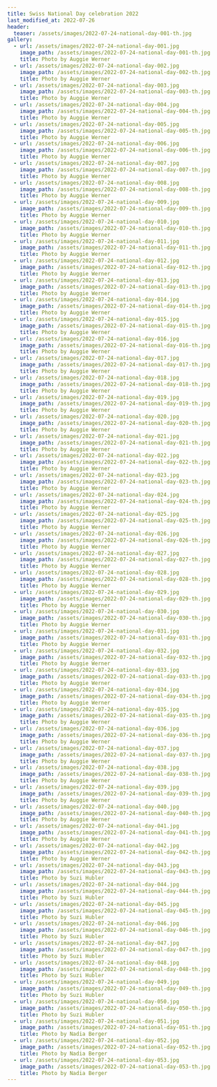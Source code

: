 ```yaml
---
title: Swiss National Day celebration 2022
last_modified_at: 2022-07-26
header:
  teaser: /assets/images/2022-07-24-national-day-001-th.jpg
gallery:
  - url: /assets/images/2022-07-24-national-day-001.jpg
    image_path: /assets/images/2022-07-24-national-day-001-th.jpg
    title: Photo by Auggie Werner
  - url: /assets/images/2022-07-24-national-day-002.jpg
    image_path: /assets/images/2022-07-24-national-day-002-th.jpg
    title: Photo by Auggie Werner
  - url: /assets/images/2022-07-24-national-day-003.jpg
    image_path: /assets/images/2022-07-24-national-day-003-th.jpg
    title: Photo by Auggie Werner
  - url: /assets/images/2022-07-24-national-day-004.jpg
    image_path: /assets/images/2022-07-24-national-day-004-th.jpg
    title: Photo by Auggie Werner
  - url: /assets/images/2022-07-24-national-day-005.jpg
    image_path: /assets/images/2022-07-24-national-day-005-th.jpg
    title: Photo by Auggie Werner
  - url: /assets/images/2022-07-24-national-day-006.jpg
    image_path: /assets/images/2022-07-24-national-day-006-th.jpg
    title: Photo by Auggie Werner
  - url: /assets/images/2022-07-24-national-day-007.jpg
    image_path: /assets/images/2022-07-24-national-day-007-th.jpg
    title: Photo by Auggie Werner
  - url: /assets/images/2022-07-24-national-day-008.jpg
    image_path: /assets/images/2022-07-24-national-day-008-th.jpg
    title: Photo by Auggie Werner
  - url: /assets/images/2022-07-24-national-day-009.jpg
    image_path: /assets/images/2022-07-24-national-day-009-th.jpg
    title: Photo by Auggie Werner
  - url: /assets/images/2022-07-24-national-day-010.jpg
    image_path: /assets/images/2022-07-24-national-day-010-th.jpg
    title: Photo by Auggie Werner
  - url: /assets/images/2022-07-24-national-day-011.jpg
    image_path: /assets/images/2022-07-24-national-day-011-th.jpg
    title: Photo by Auggie Werner
  - url: /assets/images/2022-07-24-national-day-012.jpg
    image_path: /assets/images/2022-07-24-national-day-012-th.jpg
    title: Photo by Auggie Werner
  - url: /assets/images/2022-07-24-national-day-013.jpg
    image_path: /assets/images/2022-07-24-national-day-013-th.jpg
    title: Photo by Auggie Werner
  - url: /assets/images/2022-07-24-national-day-014.jpg
    image_path: /assets/images/2022-07-24-national-day-014-th.jpg
    title: Photo by Auggie Werner
  - url: /assets/images/2022-07-24-national-day-015.jpg
    image_path: /assets/images/2022-07-24-national-day-015-th.jpg
    title: Photo by Auggie Werner
  - url: /assets/images/2022-07-24-national-day-016.jpg
    image_path: /assets/images/2022-07-24-national-day-016-th.jpg
    title: Photo by Auggie Werner
  - url: /assets/images/2022-07-24-national-day-017.jpg
    image_path: /assets/images/2022-07-24-national-day-017-th.jpg
    title: Photo by Auggie Werner
  - url: /assets/images/2022-07-24-national-day-018.jpg
    image_path: /assets/images/2022-07-24-national-day-018-th.jpg
    title: Photo by Auggie Werner
  - url: /assets/images/2022-07-24-national-day-019.jpg
    image_path: /assets/images/2022-07-24-national-day-019-th.jpg
    title: Photo by Auggie Werner
  - url: /assets/images/2022-07-24-national-day-020.jpg
    image_path: /assets/images/2022-07-24-national-day-020-th.jpg
    title: Photo by Auggie Werner
  - url: /assets/images/2022-07-24-national-day-021.jpg
    image_path: /assets/images/2022-07-24-national-day-021-th.jpg
    title: Photo by Auggie Werner
  - url: /assets/images/2022-07-24-national-day-022.jpg
    image_path: /assets/images/2022-07-24-national-day-022-th.jpg
    title: Photo by Auggie Werner
  - url: /assets/images/2022-07-24-national-day-023.jpg
    image_path: /assets/images/2022-07-24-national-day-023-th.jpg
    title: Photo by Auggie Werner
  - url: /assets/images/2022-07-24-national-day-024.jpg
    image_path: /assets/images/2022-07-24-national-day-024-th.jpg
    title: Photo by Auggie Werner
  - url: /assets/images/2022-07-24-national-day-025.jpg
    image_path: /assets/images/2022-07-24-national-day-025-th.jpg
    title: Photo by Auggie Werner
  - url: /assets/images/2022-07-24-national-day-026.jpg
    image_path: /assets/images/2022-07-24-national-day-026-th.jpg
    title: Photo by Auggie Werner
  - url: /assets/images/2022-07-24-national-day-027.jpg
    image_path: /assets/images/2022-07-24-national-day-027-th.jpg
    title: Photo by Auggie Werner
  - url: /assets/images/2022-07-24-national-day-028.jpg
    image_path: /assets/images/2022-07-24-national-day-028-th.jpg
    title: Photo by Auggie Werner
  - url: /assets/images/2022-07-24-national-day-029.jpg
    image_path: /assets/images/2022-07-24-national-day-029-th.jpg
    title: Photo by Auggie Werner
  - url: /assets/images/2022-07-24-national-day-030.jpg
    image_path: /assets/images/2022-07-24-national-day-030-th.jpg
    title: Photo by Auggie Werner
  - url: /assets/images/2022-07-24-national-day-031.jpg
    image_path: /assets/images/2022-07-24-national-day-031-th.jpg
    title: Photo by Auggie Werner
  - url: /assets/images/2022-07-24-national-day-032.jpg
    image_path: /assets/images/2022-07-24-national-day-032-th.jpg
    title: Photo by Auggie Werner
  - url: /assets/images/2022-07-24-national-day-033.jpg
    image_path: /assets/images/2022-07-24-national-day-033-th.jpg
    title: Photo by Auggie Werner
  - url: /assets/images/2022-07-24-national-day-034.jpg
    image_path: /assets/images/2022-07-24-national-day-034-th.jpg
    title: Photo by Auggie Werner
  - url: /assets/images/2022-07-24-national-day-035.jpg
    image_path: /assets/images/2022-07-24-national-day-035-th.jpg
    title: Photo by Auggie Werner
  - url: /assets/images/2022-07-24-national-day-036.jpg
    image_path: /assets/images/2022-07-24-national-day-036-th.jpg
    title: Photo by Auggie Werner
  - url: /assets/images/2022-07-24-national-day-037.jpg
    image_path: /assets/images/2022-07-24-national-day-037-th.jpg
    title: Photo by Auggie Werner
  - url: /assets/images/2022-07-24-national-day-038.jpg
    image_path: /assets/images/2022-07-24-national-day-038-th.jpg
    title: Photo by Auggie Werner
  - url: /assets/images/2022-07-24-national-day-039.jpg
    image_path: /assets/images/2022-07-24-national-day-039-th.jpg
    title: Photo by Auggie Werner
  - url: /assets/images/2022-07-24-national-day-040.jpg
    image_path: /assets/images/2022-07-24-national-day-040-th.jpg
    title: Photo by Auggie Werner
  - url: /assets/images/2022-07-24-national-day-041.jpg
    image_path: /assets/images/2022-07-24-national-day-041-th.jpg
    title: Photo by Auggie Werner
  - url: /assets/images/2022-07-24-national-day-042.jpg
    image_path: /assets/images/2022-07-24-national-day-042-th.jpg
    title: Photo by Auggie Werner
  - url: /assets/images/2022-07-24-national-day-043.jpg
    image_path: /assets/images/2022-07-24-national-day-043-th.jpg
    title: Photo by Suzi Hubler
  - url: /assets/images/2022-07-24-national-day-044.jpg
    image_path: /assets/images/2022-07-24-national-day-044-th.jpg
    title: Photo by Suzi Hubler
  - url: /assets/images/2022-07-24-national-day-045.jpg
    image_path: /assets/images/2022-07-24-national-day-045-th.jpg
    title: Photo by Suzi Hubler
  - url: /assets/images/2022-07-24-national-day-046.jpg
    image_path: /assets/images/2022-07-24-national-day-046-th.jpg
    title: Photo by Suzi Hubler
  - url: /assets/images/2022-07-24-national-day-047.jpg
    image_path: /assets/images/2022-07-24-national-day-047-th.jpg
    title: Photo by Suzi Hubler
  - url: /assets/images/2022-07-24-national-day-048.jpg
    image_path: /assets/images/2022-07-24-national-day-048-th.jpg
    title: Photo by Suzi Hubler
  - url: /assets/images/2022-07-24-national-day-049.jpg
    image_path: /assets/images/2022-07-24-national-day-049-th.jpg
    title: Photo by Suzi Hubler
  - url: /assets/images/2022-07-24-national-day-050.jpg
    image_path: /assets/images/2022-07-24-national-day-050-th.jpg
    title: Photo by Suzi Hubler
  - url: /assets/images/2022-07-24-national-day-051.jpg
    image_path: /assets/images/2022-07-24-national-day-051-th.jpg
    title: Photo by Nadia Berger
  - url: /assets/images/2022-07-24-national-day-052.jpg
    image_path: /assets/images/2022-07-24-national-day-052-th.jpg
    title: Photo by Nadia Berger
  - url: /assets/images/2022-07-24-national-day-053.jpg
    image_path: /assets/images/2022-07-24-national-day-053-th.jpg
    title: Photo by Nadia Berger
---
```

